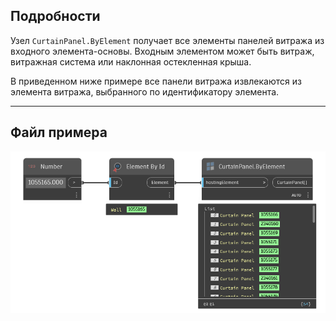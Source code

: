 ## Подробности
Узел `CurtainPanel.ByElement` получает все элементы панелей витража из входного элемента-основы. Входным элементом может быть витраж, витражная система или наклонная остекленная крыша.

В приведенном ниже примере все панели витража извлекаются из элемента витража, выбранного по идентификатору элемента.
___
## Файл примера

![CurtainPanel.ByElement](./Revit.Elements.CurtainPanel.ByElement_img.jpg)
